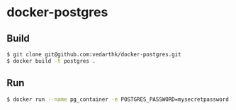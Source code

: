 # docker-postgres

## Build

```bash
$ git clone git@github.com:vedarthk/docker-postgres.git
$ docker build -t postgres .
```

## Run

```bash
$ docker run --name pg_container -e POSTGRES_PASSWORD=mysecretpassword -d vedarthk/postgres:9.5

```
